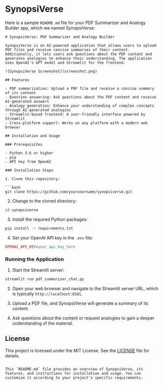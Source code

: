 # SynopsiVerse
Here is a sample `README.md` file for your PDF Summarizer and Analogy Builder app, which we named SynopsiVerse:

```
# SynopsiVerse: PDF Summarizer and Analogy Builder

SynopsiVerse is an AI-powered application that allows users to upload PDF files and receive concise summaries of their content. Additionally, it lets users ask questions about the PDF content and generates analogies to enhance their understanding. The application uses OpenAI's GPT model and Streamlit for the frontend.

![SynopsiVerse Screenshot](screenshot.png)

## Features

- PDF summarization: Upload a PDF file and receive a concise summary of its content
- Question answering: Ask questions about the PDF content and receive AI-generated answers
- Analogy generation: Enhance your understanding of complex concepts through AI-generated analogies
- Streamlit-based frontend: A user-friendly interface powered by Streamlit
- Cross-platform support: Works on any platform with a modern web browser

## Installation and Usage

### Prerequisites

- Python 3.6 or higher
- pip
- API key from OpenAI

### Installation Steps

1. Clone this repository:

```bash
git clone https://github.com/yourusername/synopsiverse.git
```

2. Change to the cloned directory:

```bash
cd synopsiverse
```

3. Install the required Python packages:

```bash
pip install -r requirements.txt
```

4. Set your OpenAI API key in the `.env` file:

```ini
OPENAI_API_KEY=your_api_key_here
```

### Running the Application

1. Start the Streamlit server:

```bash
streamlit run pdf_summarizer_chat.py
```

2. Open your web browser and navigate to the Streamlit server URL, which is typically `http://localhost:8501`.

3. Upload a PDF file, and SynopsiVerse will generate a summary of its content.

4. Ask questions about the content or request analogies to gain a deeper understanding of the material.

## License

This project is licensed under the MIT License. See the [LICENSE](LICENSE) file for details.

```

This `README.md` file provides an overview of SynopsiVerse, its features, and instructions for installation and usage. You can customize it according to your project's specific requirements.
